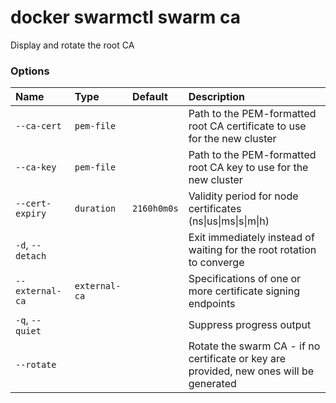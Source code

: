 # docker swarmctl swarm ca

<!---MARKER_GEN_START-->
Display and rotate the root CA

### Options

| Name             | Type          | Default     | Description                                                                             |
|:-----------------|:--------------|:------------|:----------------------------------------------------------------------------------------|
| `--ca-cert`      | `pem-file`    |             | Path to the PEM-formatted root CA certificate to use for the new cluster                |
| `--ca-key`       | `pem-file`    |             | Path to the PEM-formatted root CA key to use for the new cluster                        |
| `--cert-expiry`  | `duration`    | `2160h0m0s` | Validity period for node certificates (ns\|us\|ms\|s\|m\|h)                             |
| `-d`, `--detach` |               |             | Exit immediately instead of waiting for the root rotation to converge                   |
| `--external-ca`  | `external-ca` |             | Specifications of one or more certificate signing endpoints                             |
| `-q`, `--quiet`  |               |             | Suppress progress output                                                                |
| `--rotate`       |               |             | Rotate the swarm CA - if no certificate or key are provided, new ones will be generated |


<!---MARKER_GEN_END-->

